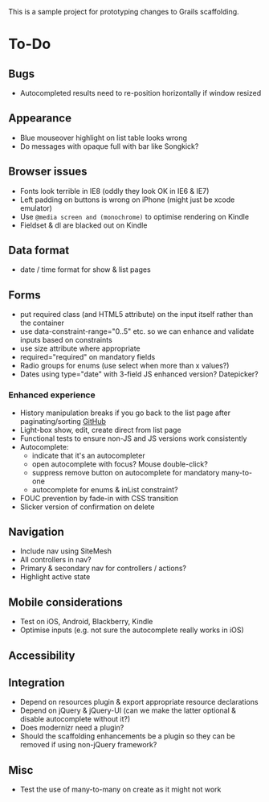This is a sample project for prototyping changes to Grails scaffolding.

# To-Do

## Bugs

 * Autocompleted results need to re-position horizontally if window resized

## Appearance

 * Blue mouseover highlight on list table looks wrong
 * Do messages with opaque full with bar like Songkick?

## Browser issues

 * Fonts look terrible in IE8 (oddly they look OK in IE6 & IE7)
 * Left padding on buttons is wrong on iPhone (might just be xcode emulator)
 * Use `@media screen and (monochrome)` to optimise rendering on Kindle
 * Fieldset & dl are blacked out on Kindle

## Data format

 * date / time format for show & list pages

## Forms

 * put required class (and HTML5 attribute) on the input itself rather than the container
 * use data-constraint-range="0..5" etc. so we can enhance and validate inputs based on constraints
 * use size attribute where appropriate
 * required="required" on mandatory fields
 * Radio groups for enums (use select when more than x values?)
 * Dates using type="date" with 3-field JS enhanced version? Datepicker?

### Enhanced experience

 * History manipulation breaks if you go back to the list page after paginating/sorting [GitHub](https://github.com/robfletcher/grails-scaffolding/issues/#issue/2)
 * Light-box show, edit, create direct from list page
 * Functional tests to ensure non-JS and JS versions work consistently
 * Autocomplete:
    * indicate that it's an autocompleter
    * open autocomplete with focus? Mouse double-click?
    * suppress remove button on autocomplete for mandatory many-to-one
    * autocomplete for enums & inList constraint?
 * FOUC prevention by fade-in with CSS transition
 * Slicker version of confirmation on delete

## Navigation

 * Include nav using SiteMesh
 * All controllers in nav?
 * Primary & secondary nav for controllers / actions?
 * Highlight active state

## Mobile considerations

 * Test on iOS, Android, Blackberry, Kindle
 * Optimise inputs (e.g. not sure the autocomplete really works in iOS)

## Accessibility

## Integration

 * Depend on resources plugin & export appropriate resource declarations
 * Depend on jQuery & jQuery-UI (can we make the latter optional & disable autocomplete without it?)
 * Does modernizr need a plugin?
 * Should the scaffolding enhancements be a plugin so they can be removed if using non-jQuery framework?

## Misc

 * Test the use of many-to-many on create as it might not work

